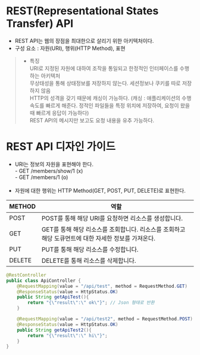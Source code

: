 REST(Representational States Transfer) API
========
- REST API는 웹의 장점을 최대한으로 살리기 위한 아키텍처이다.
- 구성 요소 : 자원(URI), 행위(HTTP Method), 표현

> - 특징</br>
> URI로 지정된 자원에 대하여 조작을 통일되고 한정적인 인터페이스를 수행하는 아키텍처</br>
> 무상태성을 통해 상태정보를 저장하지 않는다. 세션정보나 쿠키를 따로 저장하지 않음</br>
> HTTP의 성격을 갖기 때문에 캐싱이 가능하다. (캐싱 : 애플리케이션의 수행 속도를 빠르게 해준다. 정적인 파일들을 특정 위치에 저장하여, 요청이 왔을 때 빠르게 응답이 가능하다)</br>
> REST API의 메시지만 보고도 요청 내용을 유추 가능하다.

REST API 디자인 가이드
===================
- URI는 정보의 자원을 표현해야 한다.</br>
\- GET /members/show/1     (x)</br>
\- GET /members/1          (o)</br></br>
- 자원에 대한 행위는 HTTP Method(GET, POST, PUT, DELETE)로 표현한다.</br>

|METHOD|역할|
|------|---|
|POST|POST를 통해 해당 URI를 요청하면 리소스를 생성합니다.|
|GET|GET를 통해 해당 리소스를 조회합니다. 리소스를 조회하고 해당 도큐먼트에 대한 자세한 정보를 가져온다.|
|PUT|PUT를 통해 해당 리소스를 수정합니다.|
|DELETE|DELETE를 통해 리소스를 삭제합니다.|

```java
@RestController
public class ApiController {
    @RequestMapping(value = "/api/test", method = RequestMethod.GET)
    @ResponseStatus(value = HttpStatus.OK)
    public String getApiTest(){
        return "{\"result\":\" ok\"}"; // Json 형태로 반환
    }

    @RequestMapping(value = "/api/test2", method = RequestMethod.POST)
    @ResponseStatus(value = HttpStatus.OK)
    public String getApiTest2(){
        return "{\"result\":\" hi\"}";
    }
}
```
